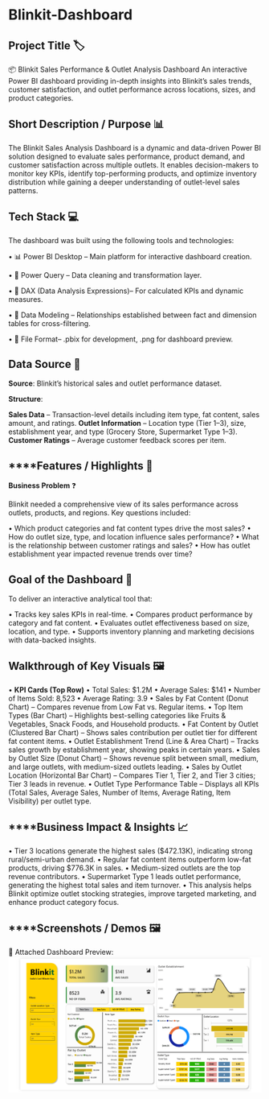 # Blinkit-Dashboard

## **Project Title** 🏷️

📦 Blinkit Sales Performance & Outlet Analysis Dashboard
An interactive Power BI dashboard providing in-depth insights into Blinkit’s sales trends, customer satisfaction, and outlet performance across locations, sizes, and product categories.

## Short Description / Purpose 📊

The Blinkit Sales Analysis Dashboard is a dynamic and data-driven Power BI solution designed to evaluate sales performance, product demand, and customer satisfaction across multiple outlets.
It enables decision-makers to monitor key KPIs, identify top-performing products, and optimize inventory distribution while gaining a deeper understanding of outlet-level sales patterns.

## Tech Stack 💻

The dashboard was built using the following tools and technologies:

•	📊 Power BI Desktop – Main platform for interactive dashboard creation. 

•	📂 Power Query – Data cleaning and transformation layer.

•	🧠 DAX (Data Analysis Expressions)– For calculated KPIs and dynamic measures.

•	📝 Data Modeling – Relationships established between fact and dimension tables for cross-filtering.

•	📁 File Format– .pbix for development, .png for dashboard preview.

## **Data Source** 📑
**Source**: Blinkit’s historical sales and outlet performance dataset.

**Structure**:

**Sales Data** – Transaction-level details including item type, fat content, sales amount, and ratings.
**Outlet Information** – Location type (Tier 1–3), size, establishment year, and type (Grocery Store, Supermarket Type 1–3).
**Customer Ratings** – Average customer feedback scores per item.

## ****Features / Highlights 🚀
**Business Problem** ❓

Blinkit needed a comprehensive view of its sales performance across outlets, products, and regions.
Key questions included:

•	Which product categories and fat content types drive the most sales?
•	How do outlet size, type, and location influence sales performance?
•	What is the relationship between customer ratings and sales?
•	How has outlet establishment year impacted revenue trends over time?

## **Goal of the Dashboard** 🎯

To deliver an interactive analytical tool that:

•	Tracks key sales KPIs in real-time.
•	Compares product performance by category and fat content.
•	Evaluates outlet effectiveness based on size, location, and type.
•	Supports inventory planning and marketing decisions with data-backed insights.

## **Walkthrough of Key Visuals** 🖼️

•	**KPI Cards (Top Row)**
   •	Total Sales: $1.2M
   •	Average Sales: $141
   •	Number of Items Sold: 8,523
   •	Average Rating: 3.9
•	Sales by Fat Content (Donut Chart) – Compares revenue from Low Fat vs. Regular items.
•	Top Item Types (Bar Chart) – Highlights best-selling categories like Fruits & Vegetables, Snack Foods, and Household products.
•	Fat Content by Outlet (Clustered Bar Chart) – Shows sales contribution per outlet tier for different fat content items.
•	Outlet Establishment Trend (Line & Area Chart) – Tracks sales growth by establishment year, showing peaks in certain years.
•	Sales by Outlet Size (Donut Chart) – Shows revenue split between small, medium, and large outlets, with medium-sized outlets leading.
•	Sales by Outlet Location (Horizontal Bar Chart) – Compares Tier 1, Tier 2, and Tier 3 cities; Tier 3 leads in revenue.
•	Outlet Type Performance Table – Displays all KPIs (Total Sales, Average Sales, Number of Items, Average Rating, Item Visibility) per outlet type.

## ****Business Impact & Insights 📈

•	Tier 3 locations generate the highest sales ($472.13K), indicating strong rural/semi-urban demand.
•	Regular fat content items outperform low-fat products, driving $776.3K in sales.
•	Medium-sized outlets are the top revenue contributors.
•	Supermarket Type 1 leads outlet performance, generating the highest total sales and item turnover.
•	This analysis helps Blinkit optimize outlet stocking strategies, improve targeted marketing, and enhance product category focus.

## ****Screenshots / Demos 🖼️

📸 Attached Dashboard Preview:
![Dashboard Preview](https://github.com/chinmayshirsat/Blinkit-Dashboard/blob/main/Blinkit%20Dashboard.png)
